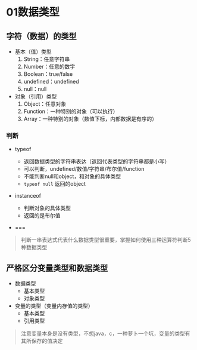# 01数据类型

## 字符（数据）的类型

* 基本（值）类型 
  1. String：任意字符串
  2. Number：任意的数字
  3. Boolean：true/false
  4. undefined：undefined
  5. null：null
* 对象（引用）类型
  1. Object：任意对象
  2. Function：一种特别的对象（可以执行）
  3. Array：一种特别的对象（数值下标，内部数据是有序的）

### 判断

* typeof 
  * 返回数据类型的字符串表达（返回代表类型的字符串都是小写）
  * 可以判断，undefined/数值/字符串/布尔值/function
  * 不能判断null和object，和对象的具体类型
  * `typeof null` 返回的object
* instanceof
  * 判断对象的具体类型
  * 返回的是布尔值

* === 

> 判断一串表达式代表什么数据类型很重要，掌握如何使用三种运算符判断5种数据类型
>
> 

## 严格区分变量类型和数据类型

* 数据类型
  * 基本类型
  * 对象类型
* 变量的类型（变量内存值的类型）
  * 基本类型
  * 引用类型

> 注意变量本身是没有类型，不想java，c，一种萝卜一个坑，变量的类型有其所保存的值决定
